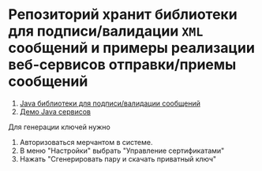 # Репозиторий хранит библиотеки для подписи/валидации `XML` сообщений и примеры реализации веб-сервисов отправки/приемы сообщений

1. [Java библиотеки для подписи/валидации сообщений](https://github.com/allpaykz/webshop-service-examples/tree/master/webshop-integration-keypair)
2. [Демо Java сервисов](https://github.com/allpaykz/webshop-service-examples/tree/master/webshop-integration-demo)

Для генерации ключей нужно
1. Авторизоваться мерчантом в системе.
2. В меню "Настройки" выбрать "Управление сертификатами"
3. Нажать "Сгенерировать пару и скачать приватный ключ"